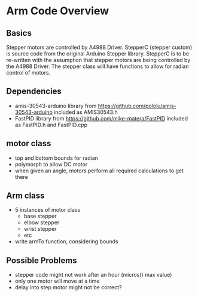 Arm Code Overview
=================

Basics
-----------
Stepper motors are controlled by A4988 Driver.
StepperC (stepper custom) is source code from the original Arduino Stepper library. StepperC is to be re-written with the assumption that stepper motors are being controlled by the A4988 Driver. The stepper class will have functions to allow for radian control of motors.

Dependencies
------------
- amis-30543-arduino library from https://github.com/pololu/amis-30543-arduino included as AMIS30543.h
- FastPID library from https://github.com/mike-matera/FastPID included as FastPID.h and FastPID.cpp

motor class
-----------
- top and bottom bounds for radian
- polymorph to allow DC motor
- when given an angle, motors perform all required calculations to get there


Arm class
----------
- 5 instances of motor class
  - base stepper
  - elbow stepper
  - wrist stepper
  - etc
- write armTo function, considering bounds


Possible Problems
------------------
- stepper code might not work after an hour (micros() max value)
- only one motor will move at a time
- delay into step motor might not be correct?
